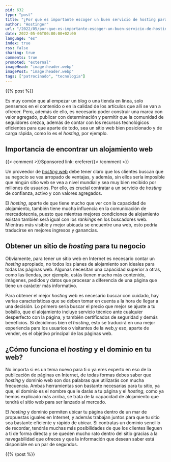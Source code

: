 ```yaml
---
pid: 632
type: "post"
title: "¿Por qué es importante escoger un buen servicio de hosting para tu negocio en línea?"
author: "Hostinger"
url: "/2022/05/por-que-es-importante-escoger-un-buen-servicio-de-hosting-para-tu-negocio-en-linea/"
date: 2022-05-06T00:00:00+02:00
language: "es"
index: true
rss: false
sharing: true
comments: true
promoted: "external"
imageHead: "image:header.webp"
imagePost: "image:header.webp"
tags: ["patrocinado", "tecnologia"]
---
```


{{% post %}}

Es muy común que al empezar un blog o una tienda en línea, solo pensemos en el contenido o en la calidad de los artículos que allí se van a ofrecer. Pero, además de ello, es necesario poder construir una marca con valor agregado, publicar con determinación y permitir que la comunidad de seguidores crezca, además de contar con los recursos tecnológicos eficientes para que aparte de todo, sea un sitio web bien posicionado y de carga rápida, como lo es el _hosting_, por ejemplo.

## Importancia de encontrar un alojamiento web 

{{< comment >}}Sponsored link: ereferer{{< /comment >}}

Un proveedor de [_hosting_ web](https://www.hostinger.es/hosting-web) debe tener claro que los clientes buscan que su negocio se vea arropado de ventajas, y además, sin ellos sería imposible que ningún sitio web se vea a nivel mundial y sea muy bien recibido por millones de usuarios. Por ello, es crucial contratar a un servicio de _hosting_ de confianza, activo y con valores agregados.

El _hosting_, aparte de que tiene mucho que ver con la capacidad de alojamiento, también tiene mucha influencia en la comunicación de mercadotecnia, puesto que mientras mejores condiciones de alojamiento existan también será igual con los _rankings_ en los buscadores web. Mientras más visible y mejor ubicada se encuentre una web, esto podría traducirse en mejores ingresos y ganancias. 

## Obtener un sitio de _hosting_ para tu negocio 

Obviamente, para tener un sitio web en Internet es necesario contar un _hosting_ apropiado, no todos los planes de alojamiento son ideales para todas las páginas web. Algunas necesitan una capacidad superior a otras, como las tiendas, por ejemplo, estás tienen mucho más contenido, imágenes, pedidos y datos que procesar a diferencia de una página que tiene un carácter más informativo.

Para obtener el mejor _hosting_ web es necesario buscar con cuidado, hay varias características que se deben tomar en cuenta a la hora de llegar a una decisión. Lo primero sería buscar el precio que mejor se ajuste a tu bolsillo, que el alojamiento incluye servicio técnico ante cualquier desperfecto con la página, y también certificados de seguridad y demás beneficios. Si decidimos bien el _hosting_, esto se traducirá en una mejor experiencia para los usuarios o visitantes de la web,y eso, aparte de vender, es el objetivo principal de las páginas web.

## ¿Cómo funciona el _hosting_ y el dominio en tu web?

No importa si es un tema nuevo para ti o ya eres experto en eso de la publicación de páginas en Internet, de todas formas debes saber que _hosting_ y dominio web son dos palabras que utilizarás con mucha frecuencia. Ambas herramientas son bastante necesarias para tu sitio, ya que, el dominio es el nombre que le darás a tu página y el _hosting_, como ya hemos explicado más arriba, se trata de la capacidad de alojamiento que tendrá el sitio web para ser lanzado al mercado.

El _hosting_ y dominio permiten ubicar tu página dentro de un mar de propuestas iguales en Internet, y además trabajan juntos para que tu sitio sea bastante eficiente y rápido de ubicar. Si contratas un dominio sencillo de recordar, tendrás muchas más posibilidades de que los clientes lleguen a ti de forma directa y se queden mucho rato dentro del sitio gracias a la navegabilidad que ofreces y que la información que desean saber está disponible en un par de segundos.

{{% /post %}}
